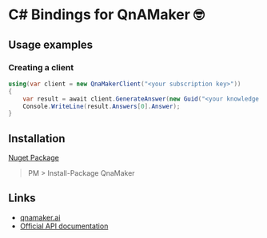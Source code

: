 C# Bindings for QnAMaker 🤓
========================

Usage examples
-------------
### Creating a client
```cs
using(var client = new QnaMakerClient("<your subscription key>"))
{
    var result = await client.GenerateAnswer(new Guid("<your knowledge base id>"), "How do I delete my Facebook account?");
    Console.WriteLine(result.Answers[0].Answer);
}
```

Installation
-------------

[Nuget Package](https://www.nuget.org/packages/QnaMaker)
> PM > Install-Package QnaMaker

Links
-----

* [qnamaker.ai](https://qnamaker.ai)
* [Official API documentation](https://westus.dev.cognitive.microsoft.com/docs/services/58994a073d9e04097c7ba6fe)